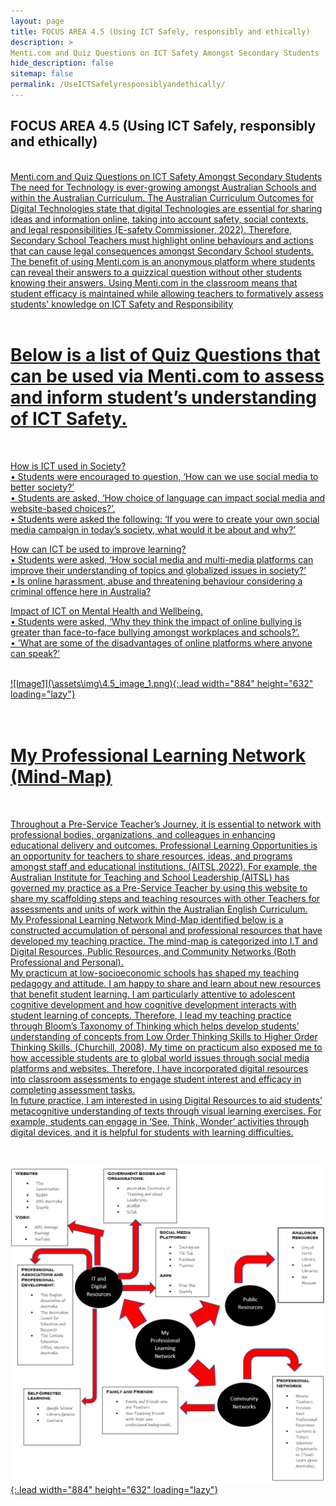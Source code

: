 ```yaml
---
layout: page
title: FOCUS AREA 4.5 (Using ICT Safely, responsibly and ethically) 
description: >
Menti.com and Quiz Questions on ICT Safety Amongst Secondary Students
hide_description: false
sitemap: false
permalink: /UseICTSafelyresponsiblyandethically/
---
```

## FOCUS AREA 4.5 (Using ICT Safely, responsibly and ethically)
<br>
<u> Menti.com and Quiz Questions on ICT Safety Amongst Secondary Students

<br>
The need for Technology is ever-growing amongst Australian Schools and within the Australian Curriculum. The Australian Curriculum Outcomes for Digital Technologies state that digital Technologies are essential for sharing ideas and information online, taking into account safety, social contexts, and legal responsibilities (E-safety Commissioner, 2022). Therefore, Secondary School Teachers must highlight online behaviours and actions that can cause legal consequences amongst Secondary School students. The benefit of using Menti.com is an anonymous platform where students can reveal their answers to a quizzical question without other students knowing their answers. Using Menti.com in the classroom means that student efficacy is maintained while allowing teachers to formatively assess students' knowledge on ICT Safety and Responsibility
<br>
<br>

# Below is a list of Quiz Questions that can be used via Menti.com to assess and inform student’s understanding of ICT Safety. 
<br>

<u> How is ICT used in Society? </u>
<br>
•	Students were encouraged to question, ‘How can we use social media to better society?’
<br>
•	Students are asked, ‘How choice of language can impact social media and website-based choices?’.
<br>
•	Students were asked the following: ‘If you were to create your own social media campaign in today’s society, what would it be about and why?’
<br>

<u> How can ICT be used to improve learning? </u>
<br>
•	Students were asked, ‘How social media and multi-media platforms can improve their understanding of topics and globalized issues in society?’
<br>
•	Is online harassment, abuse and threatening behaviour considering a criminal offence here in Australia? 

<u>Impact of ICT on Mental Health and Wellbeing. </u>
<br>
•	Students were asked, ‘Why they think the impact of online bullying is greater than face-to-face bullying amongst workplaces and schools?’.
<br>
•	‘What are some of the disadvantages of online platforms where anyone can speak?’




<br>
![Image1](\assets\img\4.5_image_1.png){:.lead width="884" height="632" loading="lazy"}

<br>

<br>
<br>




# My Professional Learning Network (Mind-Map)

<br>

Throughout a Pre-Service Teacher’s Journey, it is essential to network with professional bodies, organizations, and colleagues in enhancing educational delivery and outcomes. Professional Learning Opportunities is an opportunity for teachers to share resources, ideas, and programs amongst staff and educational institutions. (AITSL,2022). For example, the Australian Institute for Teaching and School Leadership (AITSL) has governed my practice as a Pre-Service Teacher by using this website to share my scaffolding steps and teaching resources with other Teachers for assessments and units of work within the Australian English Curriculum.
<br>
My Professional Learning Network Mind-Map identified below is a constructed accumulation of personal and professional resources that have developed my teaching practice. The mind-map is categorized into I.T and Digital Resources, Public Resources, and Community Networks (Both Professional and Personal).
<br>
 My practicum at low-socioeconomic schools has shaped my teaching pedagogy and attitude. I am happy to share and learn about new resources that benefit student learning. I am particularly attentive to adolescent cognitive development and how cognitive development interacts with student learning of concepts. Therefore, I lead my teaching practice through Bloom’s Taxonomy of Thinking which helps develop students’ understanding of concepts from Low Order Thinking Skills to Higher Order Thinking Skills. (Churchill, 2008). My time on practicum also exposed me to how accessible students are to global world issues through social media platforms and websites. Therefore, I have incorporated digital resources into classroom assessments to engage student interest and efficacy in completing assessment tasks.
<br>
In future practice, I am interested in using Digital Resources to aid students’ metacognitive understanding of texts through visual learning exercises. For example, students can engage in ‘See, Think, Wonder’ activities through digital devices, and it is helpful for students with learning difficulties.

<br>

![Image2](\assets\img\4.5_image_2.png){:.lead width="884" height="632" loading="lazy"}